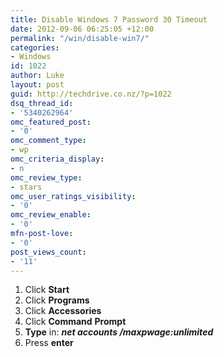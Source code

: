 ```yaml
---
title: Disable Windows 7 Password 30 Timeout
date: 2012-09-06 06:25:05 +12:00
permalink: "/win/disable-win7/"
categories:
- Windows
id: 1022
author: Luke
layout: post
guid: http://techdrive.co.nz/?p=1022
dsq_thread_id:
- '5340262964'
omc_featured_post:
- '0'
omc_comment_type:
- wp
omc_criteria_display:
- n
omc_review_type:
- stars
omc_user_ratings_visibility:
- '0'
omc_review_enable:
- '0'
mfn-post-love:
- '0'
post_views_count:
- '11'
---
```


  1. Click **Start**
  2. Click **Programs**
  3. Click **Accessories**
  4. Click **Command** **Prompt**
  5. **Type** in: **_net accounts /maxpwage:unlimited_**
  6. Press **enter**

&nbsp;